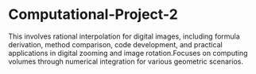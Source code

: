 # Computational-Project-2
This involves rational interpolation for digital images, including formula derivation, method comparison, code development, and practical applications in digital zooming and image rotation.Focuses on computing volumes through numerical integration for various geometric scenarios.
